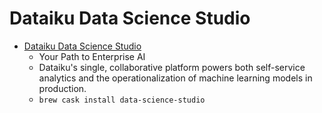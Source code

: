 # Dataiku Data Science Studio
- [Dataiku Data Science Studio](https://www.dataiku.com/)
  -  Your Path to Enterprise AI
  - Dataiku's single, collaborative platform powers both self-service analytics and the operationalization of machine learning models in production.
  - `brew cask install data-science-studio`
